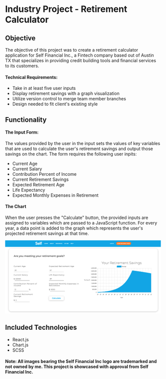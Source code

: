 # Industry Project - Retirement Calculator

## Objective

The objective of this project was to create a retirement calculator application for Self Financial Inc., a Fintech company based out of Austin TX that specializes in providing credit building tools and financial services to its customers.

#### Technical Requirements:

- Take in at least five user inputs
- Display retirement savings with a graph visualization
- Utilize version control to merge team member branches
- Design needed to fit client's existing style

## Functionality

#### The Input Form:

The values provided by the user in the input sets the values of key variables that are used to calculate the user's retirement savings and output those savings on the chart. The form requires the following user inpits:

- Current Age
- Current Salary
- Contribution Percent of Income
- Current Retirement Savings
- Expected Retirement Age
- Life Expectancy
- Expected Monthly Expenses in Retirement

#### The Chart

When the user presses the "Calculate" button, the provided inputs are assigned to variables which are passed to a JavaScript function. For every year, a data point is added to the graph which represents the user's projected retirement savings at that time.

![Screenshot of retirement calculator](client/public/images/readme-graph.png)


## Included Technologies

- React.js
- Chart.js
- SCSS

#### Note: All images bearing the Self Financial Inc logo are trademarked and not owned by me. This project is showcased with approval from Self Financial Inc.
